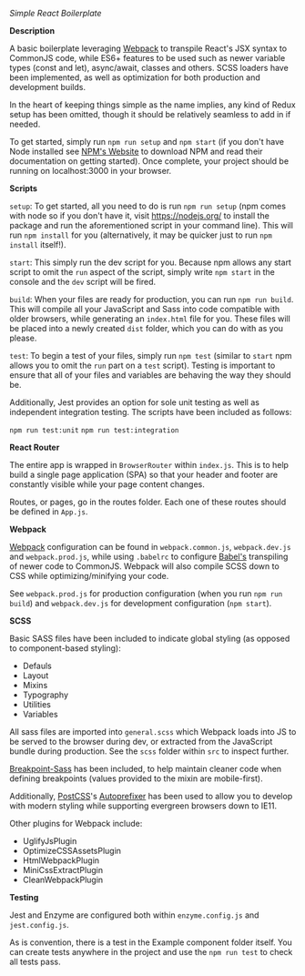 *Simple React Boilerplate*

**Description**

A basic boilerplate leveraging [Webpack](https://webpack.js.org/ "Webpack") to transpile React's JSX syntax to CommonJS code, while ES6+ features to be used such as newer variable types (const and let), async/await, classes and others. SCSS loaders have been implemented, as well as optimization for both production and development builds.

In the heart of keeping things simple as the name implies, any kind of Redux setup has been omitted, though it should be relatively seamless to add in if needed.

To get started, simply run `npm run setup` and `npm start` (if you don't have Node installed see [NPM's Website](https://www.npmjs.com/get-npm "NPM") to download NPM and read their documentation on getting started). Once complete, your project should be running on localhost:3000 in your browser.

**Scripts**

`setup`: To get started, all you need to do is run `npm run setup` (npm comes with node so if you don't have it, visit https://nodejs.org/ to install the package and run the aforementioned script in your command line). This will run `npm install` for you (alternatively, it may be quicker just to run `npm install` itself!).

`start`: This simply run the dev script for you. Because npm allows any start script to omit the `run` aspect of the script, simply write `npm start` in the console and the `dev` script will be fired.

`build`: When your files are ready for production, you can run `npm run build`. This will compile all your JavaScript and Sass into code compatible with older browsers, while generating an `index.html` file for you. These files will be placed into a newly created `dist` folder, which you can do with as you please.

`test`: To begin a test of your files, simply run `npm test` (similar to `start` npm allows you to omit the `run` part on a `test` script). Testing is important to ensure that all of your files and variables are behaving the way they should be.

Additionally, Jest provides an option for sole unit testing as well as independent integration testing. The scripts have been included as follows:

`npm run test:unit`
`npm run test:integration`

**React Router**

The entire app is wrapped in `BrowserRouter` within `index.js`. This is to help build a single page application (SPA) so that your header and footer are constantly visible while your page content changes.

Routes, or pages, go in the routes folder. Each one of these routes should be defined in `App.js`.

**Webpack**

[Webpack](https://webpack.js.org/ "Webpack") configuration can be found in `webpack.common.js`, `webpack.dev.js` and `webpack.prod.js`, while using `.babelrc` to configure [Babel's](https://babeljs.io/ "Babel") transpiling of newer code to CommonJS. Webpack will also compile SCSS down to CSS while optimizing/minifying your code.

See `webpack.prod.js` for production configuration (when you run `npm run build`) and `webpack.dev.js` for development configuration (`npm start`).

**SCSS**

Basic SASS files have been included to indicate global styling (as opposed to component-based styling):

- Defauls
- Layout
- Mixins
- Typography
- Utilities
- Variables

All sass files are imported into `general.scss` which Webpack loads into JS to be served to the browser during dev, or extracted from the JavaScript bundle during production. See the `scss` folder within `src` to inspect further.

[Breakpoint-Sass](http://breakpoint-sass.com "Breakpoint Sass Website") has been included, to help maintain cleaner code when defining breakpoints (values provided to the mixin are mobile-first).

Additionally, [PostCSS](https://postcss.org/ "PostCSS")'s [Autoprefixer](https://github.com/postcss/autoprefixer "Autoprefixer") has been used to allow you to develop with modern styling while supporting evergreen browsers down to IE11.

Other plugins for Webpack include:

- UglifyJsPlugin
- OptimizeCSSAssetsPlugin
- HtmlWebpackPlugin
- MiniCssExtractPlugin
- CleanWebpackPlugin

**Testing**

Jest and Enzyme are configured both within `enzyme.config.js` and `jest.config.js`.

As is convention, there is a test in the Example component folder itself. You can create tests anywhere in the project and use the `npm run test` to check all tests pass.